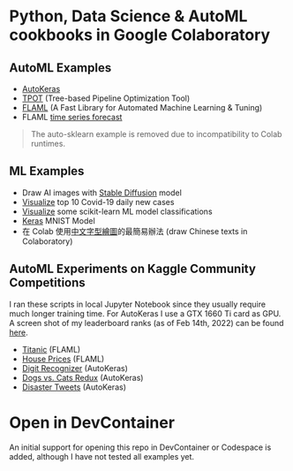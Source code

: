 # Python, Data Science & AutoML cookbooks in Google Colaboratory

## AutoML Examples

* [AutoKeras](https://github.com/alankrantas/colab-python-cookbooks/blob/main/automl/colab_autoakeras.ipynb)
* [TPOT](https://github.com/alankrantas/colab-python-cookbooks/blob/main/automl/colab_tpot.ipynb) (Tree-based Pipeline Optimization Tool)
* [FLAML](https://github.com/alankrantas/colab-python-cookbooks/blob/main/automl/colab_flaml.ipynb) (A Fast Library for Automated Machine Learning & Tuning)
* FLAML [time series forecast](https://github.com/alankrantas/colab-python-cookbooks/blob/main/automl/colab_flaml_time_series.ipynb)

> The auto-sklearn example is removed due to incompatibility to Colab runtimes.

## ML Examples

* Draw AI images with [Stable Diffusion](https://github.com/alankrantas/colab-python-cookbooks/blob/main/ml/keras_cv_stable_diffusion.ipynb) model
* [Visualize](https://github.com/alankrantas/colab-python-cookbooks/blob/main/ml/colab_covid_daily_new_cases.ipynb) top 10 Covid-19 daily new cases
* [Visualize](https://github.com/alankrantas/colab-python-cookbooks/blob/main/ml/colab_scikitlearn_charts.ipynb) some scikit-learn ML model classifications
* [Keras](https://github.com/alankrantas/colab-python-cookbooks/blob/main/ml/colab_keras_mnist.ipynb) MNIST Model
* 在 Colab 使用[中文字型繪圖](https://github.com/alankrantas/colab-python-cookbooks/blob/main/ml/colab_matplotlib_chinese.ipynb)的最簡易辦法 (draw Chinese texts in Colaboratory)

## AutoML Experiments on Kaggle Community Competitions

I ran these scripts in local Jupyter Notebook since they usually require much longer training time. For AutoKeras I use a GTX 1660 Ti card as GPU. A screen shot of my leaderboard ranks (as of Feb 14th, 2022) can be found [here](https://github.com/alankrantas/colab-python-cookbooks/blob/main/kaggle/score_2022_02_14.png).

* [Titanic](https://github.com/alankrantas/colab-python-cookbooks/blob/main/kaggle/titanic_flaml.ipynb) (FLAML)
* [House Prices](https://github.com/alankrantas/colab-python-cookbooks/blob/main/kaggle/housing_flaml.ipynb) (FLAML)
* [Digit Recognizer](https://github.com/alankrantas/colab-python-cookbooks/blob/main/kaggle/digits_autokeras.ipynb) (AutoKeras)
* [Dogs vs. Cats Redux](https://github.com/alankrantas/colab-python-cookbooks/blob/main/kaggle/catdog_autokeras.ipynb) (AutoKeras)
* [Disaster Tweets](https://github.com/alankrantas/colab-python-cookbooks/blob/main/kaggle/disasters_autokeras.ipynb) (AutoKeras)

# Open in DevContainer

An initial support for opening this repo in DevContainer or Codespace is added, although I have not tested all examples yet.
